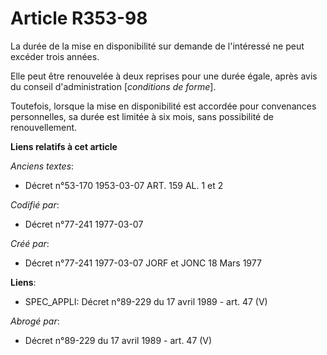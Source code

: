 # Article R353-98

La durée de la mise en disponibilité sur demande de l'intéressé ne peut excéder trois années.

Elle peut être renouvelée à deux reprises pour une durée égale, après avis du conseil d'administration [*conditions de
forme*].

Toutefois, lorsque la mise en disponibilité est accordée pour convenances personnelles, sa durée est limitée à six mois, sans
possibilité de renouvellement.

**Liens relatifs à cet article**

_Anciens textes_:

  - Décret n°53-170 1953-03-07 ART. 159 AL. 1 et 2

_Codifié par_:

  - Décret n°77-241 1977-03-07

_Créé par_:

  - Décret n°77-241 1977-03-07 JORF et JONC 18 Mars 1977

**Liens**:

  - SPEC_APPLI: Décret n°89-229 du 17 avril 1989 - art. 47 (V)

_Abrogé par_:

  - Décret n°89-229 du 17 avril 1989 - art. 47 (V)
